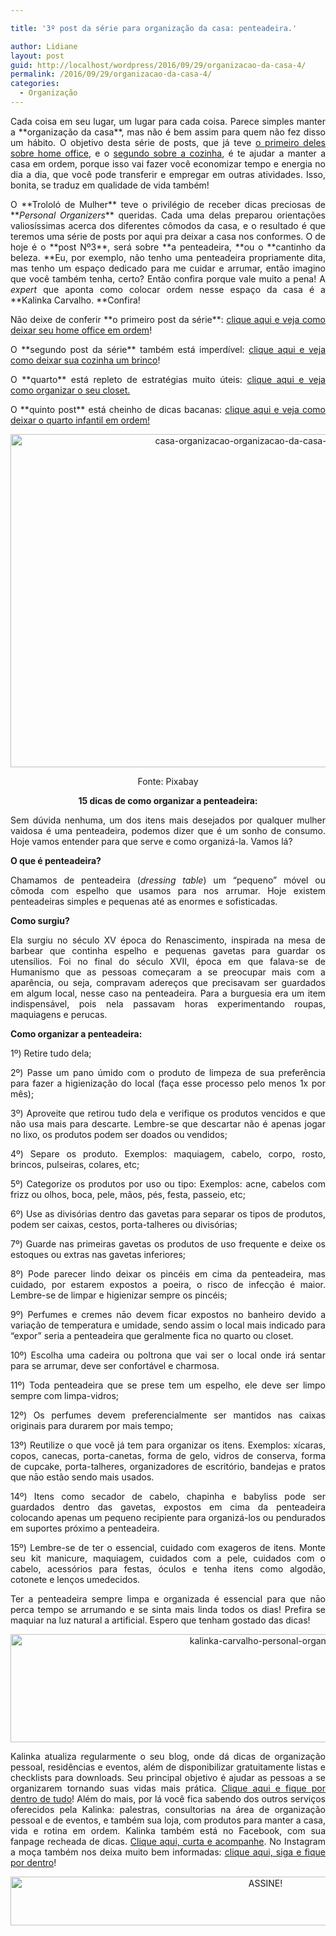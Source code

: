 ```yaml
---

title: '3º post da série para organização da casa: penteadeira.'

author: Lidiane
layout: post
guid: http://localhost/wordpress/2016/09/29/organizacao-da-casa-4/
permalink: /2016/09/29/organizacao-da-casa-4/
categories:
  - Organização
---
```

<p align="justify">
  Cada coisa em seu lugar, um lugar para cada coisa. Parece simples manter a **organização da casa**, mas não é bem assim para quem não fez disso um hábito. O objetivo desta série de posts, que já teve <a href="http://www.trololodemulher.com.br/2016/09/22/organizacao-da-casa-2/">o primeiro deles sobre home office</a>, e o <a href="http://www.trololodemulher.com.br/2016/09/27/organizacao-da-casa-3/" target="_blank">segundo sobre a cozinha</a>, é te ajudar a manter a casa em ordem, porque isso vai fazer você economizar tempo e energia no dia a dia, que você pode transferir e empregar em outras atividades. Isso, bonita, se traduz em qualidade de vida também!
</p>

<p align="justify">
  O **Trololó de Mulher** teve o privilégio de receber dicas preciosas de **<em>Personal Organizers</em>** queridas. Cada uma delas preparou orientações valiosíssimas acerca dos diferentes cômodos da casa, e o resultado é que teremos uma série de posts por aqui pra deixar a casa nos conformes. O de hoje é o **post Nº3**, será sobre **a penteadeira, **ou o **cantinho da beleza. **Eu, por exemplo, não tenho uma penteadeira propriamente dita, mas tenho um espaço dedicado para me cuidar e arrumar, então imagino que você também tenha, certo? Então confira porque vale muito a pena! A <em>expert</em> que aponta como colocar ordem nesse espaço da casa é a **Kalinka Carvalho. **Confira!
</p>

<p align="justify">
  Não deixe de conferir **o primeiro post da série**: <a href="http://www.trololodemulher.com.br/2016/09/22/organizacao-da-casa-2/">clique aqui e veja como deixar seu home office em ordem</a>!
</p>

<p align="justify">
  O **segundo post da série** também está imperdível: <a href="http://www.trololodemulher.com.br/2016/09/27/organizacao-da-casa-3/" target="_blank">clique aqui e veja como deixar sua cozinha um brinco</a>!
</p>

<p align="justify">
  O **quarto** está repleto de estratégias muito úteis: <a href="http://www.trololodemulher.com.br/2016/10/06/organizacao-da-casa-5/" target="_blank">clique aqui e veja como organizar o seu closet.</a>
</p>

<p align="justify">
  O **quinto post** está cheinho de dicas bacanas: <a href="http://www.trololodemulher.com.br/2016/10/18/organizacao-da-casa-6/" target="_blank">clique aqui e veja como deixar o quarto infantil em ordem!</a>
</p>

<p align="center">
  <img class="alignnone size-full wp-image-13022" src="http://www.trololodemulher.com.br/blog/wp-content/uploads/2016/09/CASA-ORGANIZACAO-ORGANIZACAO-DA-CASA-PENTEADEIRA.jpg" alt="casa-organizacao-organizacao-da-casa-penteadeira" width="800" height="533" />
</p>

<p align="center">
  Fonte: Pixabay
</p>

<p align="center">
  <b>15 dicas de como organizar a penteadeira:</b>
</p>

<p align="justify">
  Sem dúvida nenhuma, um dos itens mais desejados por qualquer mulher vaidosa é uma penteadeira, podemos dizer que é um sonho de consumo. Hoje vamos entender para que serve e como organizá-la. Vamos lá?
</p>

<p align="justify">
  <b>O que é penteadeira?</b>
</p>

<p align="justify">
  Chamamos de penteadeira (<i>dressing table</i>) um “pequeno” móvel ou cômoda com espelho que usamos para nos arrumar. Hoje existem penteadeiras simples e pequenas até as enormes e sofisticadas.
</p>

<p align="justify">
  <b>Como surgiu?</b>
</p>

<p align="justify">
  Ela surgiu no século XV época do Renascimento, inspirada na mesa de barbear que continha espelho e pequenas gavetas para guardar os utensílios. Foi no final do século XVII, época em que falava-se de Humanismo que as pessoas começaram a se preocupar mais com a aparência, ou seja, compravam adereços que precisavam ser guardados em algum local, nesse caso na penteadeira. Para a burguesia era um item indispensável, pois nela passavam horas experimentando roupas, maquiagens e perucas.
</p>

<p align="justify">
  <b>Como organizar a penteadeira: </b>
</p>

<p align="justify">
  1º) Retire tudo dela;
</p>

<p align="justify">
  2º) Passe um pano úmido com o produto de limpeza de sua preferência para fazer a higienização do local (faça esse processo pelo menos 1x por mês);
</p>

<p align="justify">
  3º) Aproveite que retirou tudo dela e verifique os produtos vencidos e que não usa mais para descarte. Lembre-se que descartar não é apenas jogar no lixo, os produtos podem ser doados ou vendidos;
</p>

<p align="justify">
  4º) Separe os produto. Exemplos: maquiagem, cabelo, corpo, rosto, brincos, pulseiras, colares, etc;
</p>

<p align="justify">
  5º) Categorize os produtos por uso ou tipo: Exemplos: acne, cabelos com frizz ou olhos, boca, pele, mãos, pés, festa, passeio, etc;
</p>

<p align="justify">
  6º) Use as divisórias dentro das gavetas para separar os tipos de produtos, podem ser caixas, cestos, porta-talheres ou divisórias;
</p>

<p align="justify">
  7º) Guarde nas primeiras gavetas os produtos de uso frequente e deixe os estoques ou extras nas gavetas inferiores;
</p>

<p align="justify">
  8º) Pode parecer lindo deixar os pincéis em cima da penteadeira, mas cuidado, por estarem expostos a poeira, o risco de infecção é maior. Lembre-se de limpar e higienizar sempre os pincéis;
</p>

<p align="justify">
  9º) Perfumes e cremes nāo devem ficar expostos no banheiro devido a variação de temperatura e umidade, sendo assim o local mais indicado para “expor” seria a penteadeira que geralmente fica no quarto ou closet.
</p>

<p align="justify">
  10º) Escolha uma cadeira ou poltrona que vai ser o local onde irá sentar para se arrumar, deve ser confortável e charmosa.
</p>

<p align="justify">
  11º) Toda penteadeira que se prese tem um espelho, ele deve ser limpo sempre com limpa-vidros;
</p>

<p align="justify">
  12º) Os perfumes devem preferencialmente ser mantidos nas caixas originais para durarem por mais tempo;
</p>

<p align="justify">
  13º) Reutilize o que você já tem para organizar os itens. Exemplos: xícaras, copos, canecas, porta-canetas, forma de gelo, vidros de conserva, forma de cupcake, porta-talheres, organizadores de escritório, bandejas e pratos que nāo estão sendo mais usados.
</p>

<p align="justify">
  14º) Itens como secador de cabelo, chapinha e babyliss pode ser guardados dentro das gavetas, expostos em cima da penteadeira colocando apenas um pequeno recipiente para organizá-los ou pendurados em suportes próximo a penteadeira.
</p>

<p align="justify">
  15º) Lembre-se de ter o essencial, cuidado com exageros de itens. Monte seu kit manicure, maquiagem, cuidados com a pele, cuidados com o cabelo, acessórios para festas, óculos e tenha itens como algodão, cotonete e lenços umedecidos.
</p>

<p align="justify">
  Ter a penteadeira sempre limpa e organizada é essencial para que nāo perca tempo se arrumando e se sinta mais linda todos os dias! Prefira se maquiar na luz natural a artificial. Espero que tenham gostado das dicas!
</p>

<p align="center">
  <img class="alignnone size-full wp-image-13025" src="http://www.trololodemulher.com.br/blog/wp-content/uploads/2016/09/KALINKA-CARVALHO-PERSONAL-ORGANIZER.jpg" alt="kalinka-carvalho-personal-organizer" width="800" height="173" />
</p>

<p align="justify">
  Kalinka atualiza regularmente o seu blog, onde dá dicas de organização pessoal, residências e eventos, além de disponibilizar gratuitamente listas e checklists para downloads. Seu principal objetivo é ajudar as pessoas a se organizarem tornando suas vidas mais prática. <a href="http://www.kalinkacarvalho.com.br/index.html" target="_blank">Clique aqui e fique por dentro de tudo</a>! Além do mais, por lá você fica sabendo dos outros serviços oferecidos pela Kalinka: palestras, consultorias na área de organização pessoal e de eventos, e também sua loja, com produtos para manter a casa, vida e rotina em ordem. Kalinka também está no Facebook, com sua fanpage recheada de dicas. <a href="https://www.facebook.com/kalinkascarvalho/" target="_blank">Clique aqui, curta e acompanhe</a>. No Instagram a moça também nos deixa muito bem informadas: <a href="https://www.instagram.com/kalinkacarvalho/" target="_blank">clique aqui, siga e fique por dentro</a>!
</p>

<p align="center">
  <a href="http://feedburner.google.com/fb/a/mailverify?uri=blogBichaFemea&loc=en_US" target="_blank"><img class="alignnone size-full wp-image-10439" src="http://www.trololodemulher.com.br/blog/wp-content/uploads/2014/09/ASSINE.png" alt="ASSINE!" width="800" height="78" /></a>
</p>

<p align="justify">